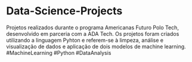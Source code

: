 # Data-Science-Projects
Projetos realizados durante o programa Americanas Futuro Polo Tech, desenvolvido em parceria com a ADA Tech. Os projetos foram criados utilizando a linguagem Pyhton e referem-se à limpeza, análise e visualização de dados e aplicação de dois modelos de machine learning. #MachineLearning #Python #DataAnalysis
